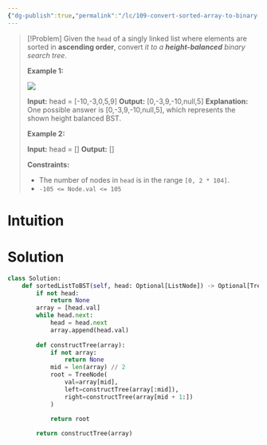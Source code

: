 ```yaml
---
{"dg-publish":true,"permalink":"/lc/109-convert-sorted-array-to-binary-search-tree/","tags":["dAndC","tree","binaryTree","bst","linkedList"]}
---
```



> [!Problem]
> Given the `head` of a singly linked list where elements are sorted in **ascending order**, convert _it to a_ **_height-balanced_** _binary search tree_.
> 
> **Example 1:**
> 
> ![](https://assets.leetcode.com/uploads/2020/08/17/linked.jpg)
> 
> **Input:** head = [-10,-3,0,5,9]
> **Output:** [0,-3,9,-10,null,5]
> **Explanation:** One possible answer is [0,-3,9,-10,null,5], which represents the shown height balanced BST.
> 
> **Example 2:**
> 
> **Input:** head = []
> **Output:** []
> 
> **Constraints:**
> 
> - The number of nodes in `head` is in the range `[0, 2 * 104]`.
> - `-105 <= Node.val <= 105`

# Intuition

# Solution
```python
class Solution:
    def sortedListToBST(self, head: Optional[ListNode]) -> Optional[TreeNode]:
        if not head:
            return None
        array = [head.val]
        while head.next:
            head = head.next
            array.append(head.val)
        
        def constructTree(array):
            if not array:
                return None
            mid = len(array) // 2
            root = TreeNode(
                val=array[mid],
                left=constructTree(array[:mid]),
                right=constructTree(array[mid + 1:])
            )

            return root
        
        return constructTree(array)
```